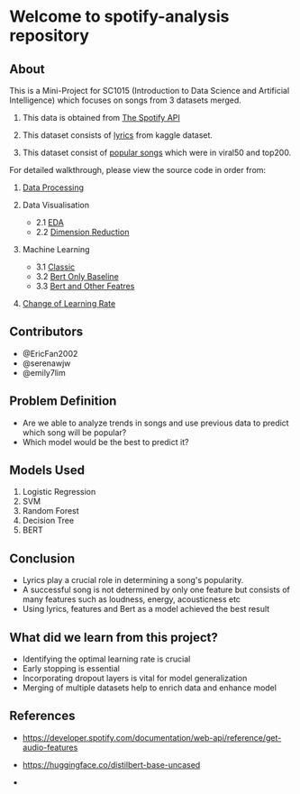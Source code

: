 # Welcome to spotify-analysis repository

## About

This is a Mini-Project for SC1015 (Introduction to Data Science and Artificial Intelligence) which focuses on songs from 3 datasets merged.

1. This data is obtained from [The Spotify API](https://developer.spotify.com/documentation/web-api) 

2. This dataset consists of [lyrics](https://www.kaggle.com/datasets/nikhilnayak123/5-million-song-lyrics-dataset) from kaggle dataset. 

3. This dataset consist of [popular songs](https://www.kaggle.com/datasets/dhruvildave/spotify-charts) which were in viral50 and top200.

For detailed walkthrough, please view the source code in order from:

1. [Data Processing](https://github.com/emily7lim/B133_Grp9/blob/main/1DataProcessing.ipynb)

2. Data Visualisation
    - 2.1  [EDA](https://github.com/emily7lim/B133_Grp9/blob/main/2.1EDA.ipynb)
    - 2.2  [Dimension Reduction](https://github.com/emily7lim/B133_Grp9/blob/main/2.2EDA_dimensionReduction.ipynb)

3. Machine Learning
    - 3.1 [Classic]()
    - 3.2 [Bert Only Baseline]()
    - 3.3 [Bert and Other Featres]()

4. [Change of Learning Rate]()
  
## Contributors

- @EricFan2002
- @serenawjw
- @emily7lim

## Problem Definition

- Are we able to analyze trends in songs and use previous data to predict which song will be popular?
- Which model would be the best to predict it?

## Models Used

1. Logistic Regression
2. SVM
3. Random Forest
4. Decision Tree
5. BERT

## Conclusion

- Lyrics play a crucial role in determining a song's popularity. 
- A successful song is not determined by only one feature but consists of many features such as loudness, energy, acousticness etc 
- Using lyrics, features and Bert as a model achieved the best result

## What did we learn from this project?

- Identifying the optimal learning rate is crucial
- Early stopping is essential
- Incorporating dropout layers is vital for model generalization
- Merging of multiple datasets help to enrich data and enhance model

## References

- https://developer.spotify.com/documentation/web-api/reference/get-audio-features
- https://huggingface.co/distilbert-base-uncased

- 